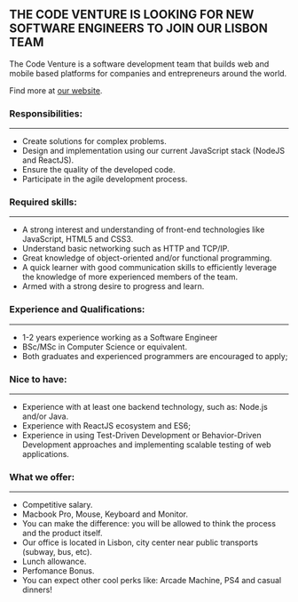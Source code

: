 ## THE CODE VENTURE IS LOOKING FOR NEW SOFTWARE ENGINEERS TO JOIN OUR LISBON TEAM

The Code Venture is a software development team that builds web and mobile based platforms for companies and entrepreneurs around the world. 

Find more at [our website](https://thecodeventure.com).


### Responsibilities:
____
- Create solutions for complex problems.
- Design and implementation using our current JavaScript stack (NodeJS and ReactJS).
- Ensure the quality of the developed code.
- Participate in the agile development process.

### Required skills:
____
- A strong interest and understanding of front-end technologies like JavaScript, HTML5 and CSS3.
- Understand basic networking such as HTTP and TCP/IP.
- Great knowledge of object-oriented and/or functional programming.
- A quick learner with good communication skills to efficiently leverage the knowledge of more experienced members of the team.
- Armed with a strong desire to progress and learn.

### Experience and Qualifications:
____
- 1-2 years experience working as a Software Engineer
- BSc/MSc in Computer Science or equivalent.
- Both graduates and experienced programmers are encouraged to apply;

### Nice to have:
____
- Experience with at least one backend technology, such as: Node.js and/or Java.
- Experience with ReactJS ecosystem and ES6;
- Experience in using Test-Driven Development or Behavior-Driven Development approaches and implementing scalable testing of web applications.
  

### What we offer:
____
- Competitive salary.
- Macbook Pro, Mouse, Keyboard and Monitor.
- You can make the difference: you will be allowed to think the process and the product itself.
- Our office is located in Lisbon, city center near public transports (subway, bus, etc).
- Lunch allowance.
- Perfomance Bonus.
- You can expect other cool perks like: Arcade Machine, PS4 and casual dinners!

